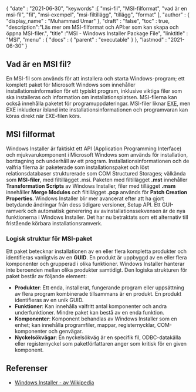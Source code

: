 {
  "date" : "2021-06-30",
  "keywords" :[ "msi-fil", "MSI-filformat", "vad är en msi-fil", "fil", "msi-exempel", "msi-filtillägg", "tillägg", "format" ],
  "author" : {
    "display_name" : "Muhammad Umar"
},
  "draft" : "false",
  "toc" : true,
  "description":"Läs mer om MSI-filformat och API:er som kan skapa och öppna MSI-filer.",
  "title" :"MSI - Windows Installer Package File",
  "linktitle" : "MSI",
  "menu" : {
    "docs" : {
      "parent" : "executable"
}
},
  "lastmod" : "2021-06-30"
}

## Vad är en MSI fil?
En MSI-fil som används för att installera och starta Windows-program; ett komplett paket för Microsoft Windows som innehåller installationsinformation för ett typiskt program, inklusive viktiga filer som ska installeras och information om installationsplatsen. MSI-filerna kan också innehålla paketet för programuppdateringar. MSI-filer liknar [EXE](/sv/executable/exe/), men EXE inkluderar ibland inte installationsinformationen och programvaran kan köras direkt när EXE-filen körs.

## MSI filformat
Windows Installer är faktiskt ett API (Application Programming Interface) och mjukvarukomponent i Microsoft Windows som används för installation, borttagning och underhåll av ett program. Installationsinformationen och de valfria filerna är paketerade som installationspaket och löst relationsdatabaser strukturerade som COM Structured Storages; välkända som **MSI-filer**, med filtillägget .msi. Paketen med filtillägget **.mst** innehåller **Transformation Scripts** av Windows Installer, filer med tillägget **.msm** innehåller **Merge Modules** och filtillägget **.pcp** används för **Patch Creation Properties**. Windows Installer blir mer avancerat efter att ha gjort betydande ändringar från dess tidigare versioner, Setup API. Ett GUI-ramverk och automatisk generering av avinstallationssekvensen är de nya funktionerna i Windows Installer. Det har nu betraktats som ett alternativ till fristående körbara installationsramverk.

### Logisk struktur för MSI-paket
Ett paket betecknar installationen av en eller flera kompletta produkter och identifieras vanligtvis av en **GUID**. En produkt är uppbyggd av en eller flera komponenter och grupperad i olika funktioner. Windows Installer hanterar inte beroenden mellan olika produkter samtidigt. Den logiska strukturen för paket består av följande element:

- **Produkter**: Ett enda, installerat, fungerande program eller uppsättning av flera program kombinerade tillsammans är en produkt. En produkt identifieras av en unik GUID.
- **Funktioner**: Kan innehålla valfritt antal komponenter och andra underfunktioner. Mindre paket kan bestå av en enda funktion.
- **Komponenter**: Komponent behandlas av Windows Installer som en enhet; kan innehålla programfiler, mappar, registernycklar, COM-komponenter och genvägar.
- **Nyckelsökvägar**: En nyckelsökväg är en specifik fil, ODBC-datakälla eller registernyckel som paketförfattaren anger som kritisk för en given komponent.

## Referenser

* [Windows Installer - av Wikipedia](https://en.wikipedia.org/wiki/Windows_Installer)


